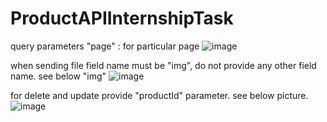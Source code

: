 # ProductAPIInternshipTask

query parameters
"page" : for particular page
![image](https://user-images.githubusercontent.com/72395369/199941263-a807fea3-56a6-4e72-838f-39f912781ac9.png)

  
 when sending file field name must be "img", do not provide any other field name. see below "img"
 ![image](https://user-images.githubusercontent.com/72395369/199940865-063b4eb2-0fd6-4a5c-ab04-e5a1091bd5df.png)
 
 
 for delete and update provide "productId" parameter. see below picture.
 ![image](https://user-images.githubusercontent.com/72395369/199941491-9678737d-5dbd-4014-b417-1b0f603998f3.png)


